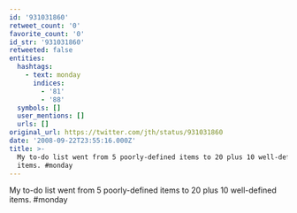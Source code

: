 ```yaml
---
id: '931031860'
retweet_count: '0'
favorite_count: '0'
id_str: '931031860'
retweeted: false
entities:
  hashtags:
    - text: monday
      indices:
        - '81'
        - '88'
  symbols: []
  user_mentions: []
  urls: []
original_url: https://twitter.com/jth/status/931031860
date: '2008-09-22T23:55:16.000Z'
title: >-
  My to-do list went from 5 poorly-defined items to 20 plus 10 well-defined
  items. #monday
---
```


My to-do list went from 5 poorly-defined items to 20 plus 10 well-defined items. #monday